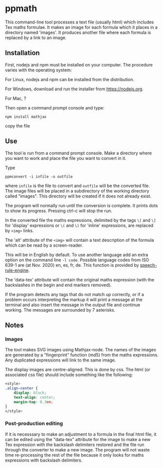 # ppmath
This command-line tool processes a text file (usually html) which includes Tex maths formulae. It makes an image for each formula which it places in a directory named 'images'. It produces another file where each formula is replaced by a link to an image.

## Installation
First, nodejs and npm must be installed on your computer. The procedure varies with the operating system:

For Linux, nodejs and npm can be installed from the distribution.

For Windows, download and run the installer from https://nodejs.org.

For Mac, ?

Then open a command prompt console and type:

`npm install mathjax`

copy the file

## Use
The tool is run from a command prompt console. Make a directory where you want to work and place the file you want to convert in it.

Type

`ppmconvert -i infile -o outfile`

where `infile` is the file to convert and `outfile` will be the converted file. The image files will be placed in a subdirectory of the working directory called "images". This directory will be created if it does not already exist.

The program will normally run until the conversion is complete. It prints dots to show its progress. Pressing ctrl-c will stop the run.

In the converted file the maths expressions, delimited by the tags `\[` and `\]` for 'display' expressions or `\(` and `\)` for 'inline' expressions, are replaced by `<img>` links.

The 'alt' attribute of the `<img>` will contain a text description of the formula which can be read by a screen-reader.

This will be in English by default. To use another language add an extra option on the command line `-l code`. Possible language codes from ISO 639-1 are (at Nov. 2020) en, es, fr, de. This function is provided by [speech-rule-engine](https://github.com/zorkow/speech-rule-engine).

The 'data-tex' attribute will contain the original maths expression (with the backslashes in the begin and end markers removed).

If the program detects any tags that do not match up correctly, or if a problem occurs interpreting the markup it will print a message at the terminal and also insert the message in the output file and continue working. The messages are surrounded by 7 asterisks.

## Notes
### Images
The tool makes SVG images using Mathjax-node. The names of the images are generated by a "fingerprint" function (md5) from the maths expressions. Any duplicated expressions will link to the same image. 

The display images are centre-aligned. This is done by css. The html (or associated css file) should include something like the following:

```css
<style>
.align-center {
    display: block;
    text-align: center;
    margin-top: 0.3em;
}
</style>
```

### Post-production editing
If it is necesssary to make an adjustment to a formula in the final html file, it can be edited using the "data-tex" attribute for the image to make a new Tex expression with the backslash delimiters restored and the file run through the converter to make a new image. The program will not waste time re-processing the rest of the file because it only looks for maths expressions with backslash delimiters.

